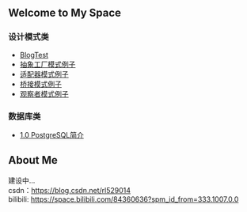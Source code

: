 ## Welcome to My Space

### 设计模式类

* [BlogTest](_posts/2022-02-20-long.md)
* [抽象工厂模式例子](_posts)
* [适配器模式例子](AdapterPattern)
* [桥接模式例子](BridgePattern)
* [观察者模式例子](ObserverPattern)

### 数据库类

* [1.0 PostgreSQL简介](_posts/postgresql-0-introduction.md)

## About Me

建设中...  
csdn：https://blog.csdn.net/rl529014  
bilibili: https://space.bilibili.com/84360636?spm_id_from=333.1007.0.0